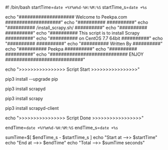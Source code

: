 #! /bin/bash
startTime=`date +%Y%m%d-%H:%M:%S`
startTime_s=`date +%s`

echo "#################### Welcome to Peekpa.com ####################"
echo "##########                                           ##########"
echo "##########            /install_scrapy.sh/            ##########"
echo "##########                                           ##########"
echo "##########     This script is to install Scrapy      ##########"
echo "##########            on CentOS 7.7 64bit            ##########"
echo "##########                                           ##########"
echo "##########                Written By                 ##########"
echo "##########                  Peekpa                   ##########"
echo "##########                                           ##########"
echo "############################ ENJOY ############################"

echo ">>>>>>>>>>>>>>>> Script Start >>>>>>>>>>>>>>>>"

pip3 install --upgrade pip

pip3 install scrapyd

pip3 install scrapy

pip3 install scrapyd-client






echo ">>>>>>>>>>>>>>>> Script Done >>>>>>>>>>>>>>>>>"

endTime=`date +%Y%m%d-%H:%M:%S`
endTime_s=`date +%s`

sumTime=$[ $endTime_s - $startTime_s ]
echo "Start at -->> $startTime"
echo "End at -->> $endTime"
echo "Total -->> $sumTime seconds"

